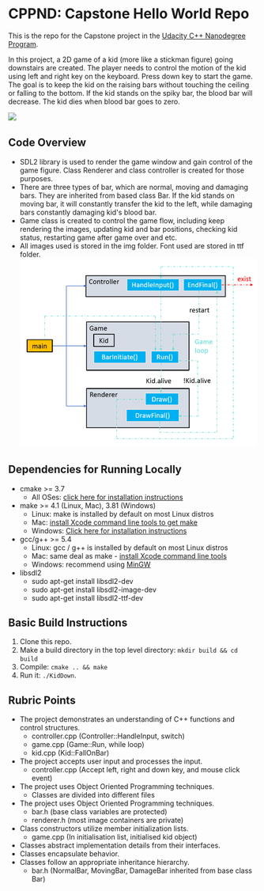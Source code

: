 # CPPND: Capstone Hello World Repo

This is the repo for the Capstone project in the [Udacity C++ Nanodegree Program](https://www.udacity.com/course/c-plus-plus-nanodegree--nd213).

In this project, a 2D game of a kid (more like a stickman figure) going downstairs are created. The player needs to control the motion of the kid using left and right key on the keyboard. Press down key to start the game. The goal is to keep the kid on the raising bars without touching the ceiling or falling to the bottom. If the kid stands on the spiky bar, the blood bar will decrease. The kid dies when blood bar goes to zero.

<img src="img/Demo.gif"/>

## Code Overview
* SDL2 library is used to render the game window and gain control of the game figure. Class Renderer and class controller is created for those purposes.
* There are three types of bar, which are normal, moving and damaging bars. They are inherited from based class Bar. If the kid stands on moving bar, it will constantly transfer the kid to the left, while damaging bars constantly damaging kid's blood bar.
* Game class is created to control the game flow, including keep rendering the images, updating kid and bar positions, checking kid status, restarting game after game over and etc. 
* All images used is stored in the img folder. Font used are stored in ttf folder.
![Main Code Structure](img/Code&#32;Structure.PNG)

## Dependencies for Running Locally
* cmake >= 3.7
  * All OSes: [click here for installation instructions](https://cmake.org/install/)
* make >= 4.1 (Linux, Mac), 3.81 (Windows)
  * Linux: make is installed by default on most Linux distros
  * Mac: [install Xcode command line tools to get make](https://developer.apple.com/xcode/features/)
  * Windows: [Click here for installation instructions](http://gnuwin32.sourceforge.net/packages/make.htm)
* gcc/g++ >= 5.4
  * Linux: gcc / g++ is installed by default on most Linux distros
  * Mac: same deal as make - [install Xcode command line tools](https://developer.apple.com/xcode/features/)
  * Windows: recommend using [MinGW](http://www.mingw.org/)
* libsdl2
  * sudo apt-get install libsdl2-dev
  * sudo apt-get install libsdl2-image-dev
  * sudo apt-get install libsdl2-ttf-dev

## Basic Build Instructions

1. Clone this repo.
2. Make a build directory in the top level directory: `mkdir build && cd build`
3. Compile: `cmake .. && make`
4. Run it: `./KidDown`.

## Rubric Points
* The project demonstrates an understanding of C++ functions and control structures.
  * controller.cpp (Controller::HandleInput, switch)
  * game.cpp (Game::Run, while loop)
  * kid.cpp (Kid::FallOnBar)
* The project accepts user input and processes the input.
  * controller.cpp (Accept left, right and down key, and mouse click event)
* The project uses Object Oriented Programming techniques.
  * Classes are divided into different files
* The project uses Object Oriented Programming techniques.
  * bar.h (base class variables are protected)
  * renderer.h (most image containers are private)
* Class constructors utilize member initialization lists.
  * game.cpp (In initialisation list, initialised kid object)
* Classes abstract implementation details from their interfaces.
* Classes encapsulate behavior.
* Classes follow an appropriate inheritance hierarchy.
  * bar.h (NormalBar, MovingBar, DamageBar inherited from base class Bar)
